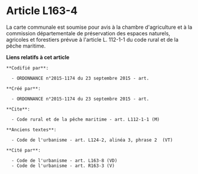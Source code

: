 # Article L163-4

La carte communale est soumise pour avis à la chambre d'agriculture et à la commission départementale de préservation des
espaces naturels, agricoles et forestiers prévue à l'article L. 112-1-1 du code rural et de la pêche maritime.

**Liens relatifs à cet article**

	**Codifié par**:

	  - ORDONNANCE n°2015-1174 du 23 septembre 2015 - art.

	**Créé par**:

	  - ORDONNANCE n°2015-1174 du 23 septembre 2015 - art.

	**Cite**:

	  - Code rural et de la pêche maritime - art. L112-1-1 (M)

	**Anciens textes**:

	  - Code de l'urbanisme - art. L124-2, alinéa 3, phrase 2  (VT)

	**Cité par**:

	  - Code de l'urbanisme - art. L163-8 (VD)
	  - Code de l'urbanisme - art. R163-3 (V)
